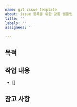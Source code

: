 ```yaml
---
name: git issue template
about: issue 등록을 위한 공통 템플릿
title: ''
labels: ''
assignees: ''

---
```


## 목적
>
## 작업 내용
- []
## 참고 사항
